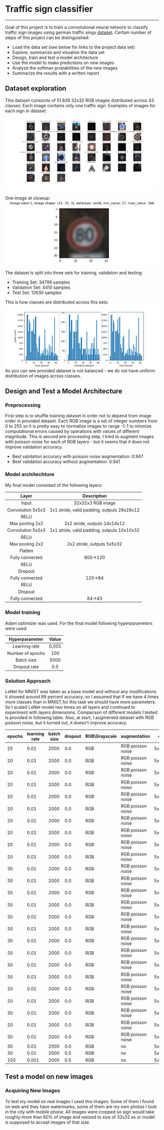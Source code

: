 # Traffic sign classifier
---
Goal of this project is to train a convolutional neural network to classify traffic sign images using german traffic sings [dataset](http://benchmark.ini.rub.de/?section=gtsrb&subsection=dataset).
Certain number of steps of this project can be distinguished:
* Load the data set (see below for links to the project data set)
* Explore, summarize and visualize the data set
* Design, train and test a model architecture
* Use the model to make predictions on new images
* Analyze the softmax probabilities of the new images
* Summarize the results with a written report

[//]: # (Image References)

[image1]: ./writeup/random_sign_visualisation.png "Random sign"
[image2]: ./writeup/Dataset_label_count.png "Dataset sign distribution"
[image3]: ./writeup/Dataset_examples.png "Dataset overwiev"
[image4]: ./writeup/warp.png "Warp Example"
[image5]: ./writeup/warped_lines_drawn.jpg "Fit Visual"  


## Dataset exploration

This dataset consisnts of 51.839 32x32 RGB images distributed across 43 classes.
Each image contains only one traffic sign.
Examples of images for each sign in dataset:
![Alt_text][image3]

One image at closeup: 
![Alt text][image1]  

The dataset is split into three sets for training, validation and testing:
- Training Set:   34799 samples
- Validation Set: 4410 samples
- Test Set:       12630 samples

This is how classes are distributed across this sets:
![Alt_text][image2]
As you can see provided dataset is not balanced - we do not have uniform distribution of images across classes.

## Design and Test a Model Architecture
### Preprocessing
First step is to shuffle training dataset in order not to depend from image order in provided dataset.
Each RGB image is a set of integer numbers from 0 to 255 so it is pretty easy to normalize images to range -1..1 to minmize computational errors caused by operations with  values of different magnitude.
This is second pre-processing step. I tried to augment images with poisson noise for each of RGB layers - but it seems that it does not improve validation accuracy.
- Best validation accuracy with poisson noise augmentation: 0.947
- Best validation accuracy without augmentation: 0.941

### Model architechture

My final model consisted of the following layers:

| Layer         		|     Description	        					| 
|:---------------------:|:---------------------------------------------:| 
| Input         		| 32x32x3 RGB image   							| 
| Convolution 5x5x3     	| 1x1 stride, valid padding, outputs 28x28x12 	|
| RELU					|												|
| Max pooling 2x2	      	| 2x2 stride,  outputs 14x14x12 				|
| Convolution 5x5x3	    | 1x1 stride, valid padding, outputs 10x10x32      									|
|RELU                    |
|Max pooling 2x2|2x2 stride,  outputs 5x5x32|
|Flatten||
| Fully connected		| 800->120 								|
|RELU||
| Dropout				| 									|
|Fully connected		|120->84												|
|RELU||
|Dropout				|												|
|Fully connected| 84->43  

### Model training
Adam optimizer was used. For the final model following hyperparameters were used: 

|Hyperparameter|Value|
|:-----:|:------:|
|Learinng rate | 0.001|
| Number of epochs|100 |
|Batch size|5000|
|Dropout rate|0.5|

### Solution Approach
LeNet for MNIST was taken as a base model and without any modifications it showed around 89 percent accuracy, so I assumed that if we have 4 times more classes than in MNIST,for this task we should have more parameters. So I scaled LeNet model two times on all layers and continued to experiment with layers dimensions.
Comparison of different models I tested is provided in following table. Also, at start, I augmented dataset with RGB poisson noise, but it turned out, it doesn't improve accuracy. 

| epochs | learning rate | batch size | dropout | RGB\Grayscale | augmentation      | conv1    | conv2     | fc1 output | fc2 output | validation accuracy | memory use |
|--------|---------------|------------|---------|---------------|-------------------|----------|-----------|------------|------------|---------------------|------------|
| 20     | 0.01          | 2000       | 0.0     | RGB           | RGB poisson noise | 5x5x1x12 | 5x5x12x32 | 120        | 84         | 0.942               | 786303     |
| 20     | 0.01          | 2000       | 0.0     | RGB           | RGB poisson noise | 5x5x1x12 | 5x5x12x36 | 120        | 84         | 0.937               | 862740     |
| 20     | 0.01          | 2000       | 0.0     | RGB           | RGB poisson noise | 5x5x3x12 | 5x5x6x32  | 120        | 84         | 0.927               | 784597     |
| 20     | 0.01          | 2000       | 0.0     | RGB           | RGB poisson noise | 5x5x1x24 | 5x5x12x32 | 120        | 84         | 0.931               | 925005     |
| 20     | 0.01          | 2000       | 0.0     | RGB           | RGB poisson noise | 5x5x1x24 | 5x5x6x32  | 120        | 84         | 0.935               | 733180     |
| 20     | 0.01          | 2000       | 0.0     | RGB           | RGB poisson noise | 5x5x1x12 | 5x5x6x32  | 120        | 84         | 0.907               | 733180     |
| 20     | 0.01          | 2000       | 0.0     | RGB           | RGB poisson noise | 5x5x1x36 | 5x5x6x32  | 120        | 84         | 0.937               | 925005     |
| 20     | 0.01          | 2000       | 0.0     | RGB           | RGB poisson noise | 5x5x1x36 | 5x5x12x36 | 150        | 84         | 0.906               | 1049935    |
| 20     | 0.01          | 2000       | 0.0     | RGB           | RGB poisson noise | 5x5x1x36 | 5x5x6x36  | 150        | 84         | 0.936               | 1049851    |
| 20     | 0.01          | 2000       | 0.0     | RGB           | RGB poisson noise | 5x5x3x12 | 5x5x6x36  | 120        | 84         | 0.922               | 779916     |
| 30     | 0.01          | 2000       | 0.0     | RGB           | RGB poisson noise | 5x5x3x12 | 5x5x6x36  | 120        | 84         | 0.935               | 860814     |
| 30     | 0.01          | 2000       | 0.0     | RGB           | RGB poisson noise | 5x5x1x12 | 5x5x6x36  | 120        | 84         | 0.935               | 860804     |
| 30     | 0.01          | 2000       | 0.0     | RGB           | RGB poisson noise | 5x5x3x12 | 5x5x12x36 | 120        | 84         | 0.918               | 862750     |
| 30     | 0.01          | 2000       | 0.0     | RGB           | RGB poisson noise | 5x5x3x12 | 5x5x3x36  | 120        | 84         | 0.939               | 665456     |
| 30     | 0.01          | 2000       | 0.0     | RGB           | RGB poisson noise | 5x5x1x12 | 5x5x3x36  | 120        | 84         | 0.912               | 553375     |
| 30     | 0.01          | 2000       | 0.0     | RGB           | RGB poisson noise | 5x5x1x12 | 5x5x6x36  | 120        | 84         | 0.929               | 883296     |
| 30     | 0.01          | 2000       | 0.0     | RGB           | RGB poisson noise | 5x5x1x12 | 5x5x12x32 | 120        | 84         | 0.931               | 862740     |
| 30     | 0.01          | 2000       | 0.0     | RGB           | RGB poisson noise | 5x5x1x12 | 5x5x12x36 | 120        | 84         | 0.934               | 862740     |
| 30     | 0.01          | 2000       | 0.0     | RGB           | RGB poisson noise | 5x5x1x12 | 5x5x12x36 | 120        | 84         | 0.934               | 862740     |
| 30     | 0.01          | 2000       | 0.0     | RGB           | RGB poisson noise | 5x5x1x12 | 5x5x12x36 | 150        | 84         | 0.937               | 865265     |
| 20     | 0.01          | 2000       | 0.0     | RGB           | RGB poisson noise | 5x5x1x12 | 5x5x12x36 | 150        | 84         | 0.94                | 865265     |
| 20     | 0.01          | 2000       | 0.0     | RGB           | RGB poisson noise | 5x5x1x12 | 5x5x12x36 | 180        | 84         | 0.936               | 866195     |
| 30     | 0.01          | 2000       | 0.0     | RGB           | RGB poisson noise | 5x5x1x12 | 5x5x12x36 | 180        | 84         | 0.936               | 866195     |
| 20     | 0.01          | 2000       | 0.0     | RGB           | RGB poisson noise | 5x5x1x12 | 5x5x12x36 | 150        | 100        | 0.924               | 865564     |
30     | 0.01          | 2000       | 0.0     | RGB           | RGB poisson noise | 5x5x1x12 | 5x5x12x36 | 120        | 84         | 0.947               | 862740     |
| 30     | 0.01          | 2000       | 0.0     | RGB           | no                | 5x5x1x12 | 5x5x12x36 | 120        | 84         | 0.941               | 862740     |
| 30     | 0.01          | 2000       | 0.5    | RGB           | no                | 5x5x1x12 | 5x5x12x36 | 120        | 84         | 0.951               | 862740     |
| 100     | 0.001          | 2000       | 0.5    | RGB           | no                | 5x5x1x12 | 5x5x12x36 | 120        | 84         | 0.942              

## Test a model on new images
### Acquiring New Images
To test my model on real images I used this images:
Some of them I found on web and they have watermarks, some of them are my own photos I took in the city with mobile phone. All images were cropped so sign would take roughly more than 60% of image and resized to size of 32x32 as or model is supposed to accept images of that size.





